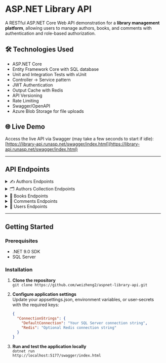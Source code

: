 # ASP.NET Library API
A RESTful ASP.NET Core Web API demonstration for a **library management platform**, allowing users to manage authors, books, and comments with authentication and role-based authorization.  

## 🛠️ Technologies Used
- ASP.NET Core
- Entity Framework Core with SQL database
- Unit and Integration Tests with xUnit
- Controller → Service pattern
- JWT Authentication
- Output Cache with Redis
- API Versioning
- Rate Limiting
- Swagger/OpenAPI
- Azure Blob Storage for file uploads

## 🌐 Live Demo
Access the live API via Swagger (may take a few seconds to start if idle):  
[https://library-api.runasp.net/swagger/index.html](https://library-api.runasp.net/swagger/index.html)

---

## API Endpoints

<details>
<summary>✍️ Authors Endpoints</summary>

| Method | Endpoint | Description | Auth |
|--------|----------|-------------|------|
| `GET` | `/authors` | Get all authors | ❌ |
| `GET` | `/authors/with-filter` | Get authors by filter criteria | ❌ |
| `GET` | `/authors/{id}` | Get author by ID | ❌ |
| `POST` | `/authors` | Add author (with or without books) | ✅ |
| `POST` | `/authors/with-photo` | Add author with photo (with or without books) | ✅ |
| `PUT` | `/authors/{id}` | Update author | ✅ |
| `DELETE` | `/authors/{id}` | Delete author | ✅ |

</details>

<details>
<summary>🗂️ Authors Collection Endpoints</summary>
  
| Method | Endpoint | Description | Auth |
|--------|----------|-------------|------|
| `GET` | `/authors-collection/{ids}` | Get a collection of authors (with or without books) | ✅ |
| `POST` | `/authors-collection` | Create a collection of authors (with or without books) | ✅ |

</details>

<details>
<summary>📖 Books Endpoints</summary>
  
| Method | Endpoint | Description | Auth |
|--------|----------|-------------|------|
| `GET` | `/books` | Get all books | ❌ |
| `GET` | `/books/{id}` | Get book by ID | ❌ |
| `POST` | `/books` | Create new book | ✅ |
| `PUT` | `/books/{id}` | Update book | ✅ |
| `DELETE` | `/books/{id}` | Delete book | ✅ |

</details>

<details>
<summary>💬 Comments Endpoints</summary>

| Method | Endpoint | Description | Auth |
|--------|----------|-------------|------|
| `GET` | `/books/{bookId}/comments` | Get all comments from a book | ❌ |
| `GET` | `/books/{bookId}/comments/{id}` | Get comment by ID | ❌ |
| `POST` | `/books/{bookId}/comments` | Create new comment | ✅ |
| `PUT` | `/books/{bookId}/comments/{id}` | Update comment | ✅ |
| `DELETE` | `/books/{bookId}/comments/{id}` | Delete comment | ✅ |

</details>

<details>
<summary>👤 Users Endpoints</summary>
  
| Method | Endpoint | Description | Auth | Admin |
|--------|----------|-------------|------|-------|
| `POST` | `/register` | Register new user | ❌ | ❌ |
| `POST` | `/login` | Login user | ❌ | ❌ |
| `POST` | `/refresh-token` | Refresh JWT token | ✅ | ❌ |
| `POST` | `/make-admin` | Grant admin privileges | ✅ | ✅ |

</details>

---

## Getting Started

### Prerequisites
- .NET 9.0 SDK
- SQL Server

### Installation

1. **Clone the repository**  
   `git clone https://github.com/weizheng2/aspnet-library-api.git`

2. **Configure application settings**  
   Update your appsettings.json, environment variables, or user-secrets with the required keys:  
   ```json
   {
     "ConnectionStrings": {
       "DefaultConnection": "Your SQL Server connection string",
       "Redis": "Optional Redis connection string"
     }
   }
   ```
   
3. **Run and test the application locally**  
   `dotnet run`  
   `http://localhost:5177/swagger/index.html`
